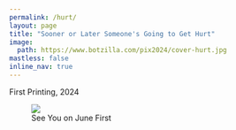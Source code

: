 ```yaml
---
permalink: /hurt/
layout: page
title: "Sooner or Later Someone's Going to Get Hurt"
image:
  path: https://www.botzilla.com/pix2024/cover-hurt.jpg
mastless: false
inline_nav: true
---
```


First Printing, 2024

<figure class="align-center">
<img src="https://www.botzilla.com/pix2024/Bjorke-AATS-BizCard-sRGB-web.jpg">
<figcaption>See You on June First</figcaption>
</figure>
